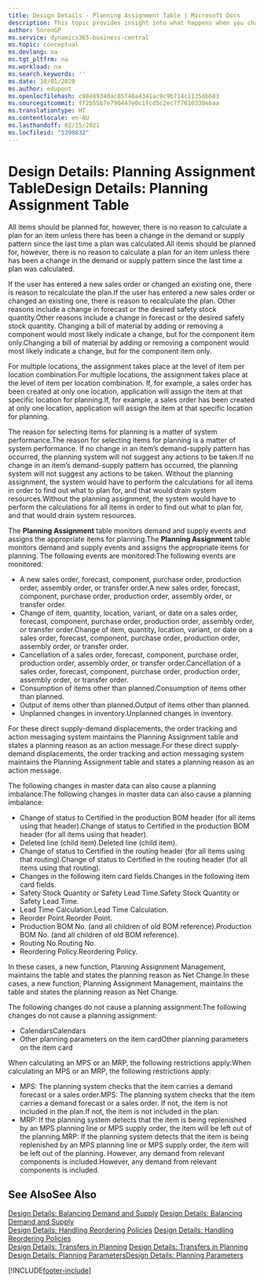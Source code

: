 ```yaml
---
title: Design Details - Planning Assignment Table | Microsoft Docs
description: This topic provides insight into what happens when you change how you plan for an item.
author: SorenGP
ms.service: dynamics365-business-central
ms.topic: conceptual
ms.devlang: na
ms.tgt_pltfrm: na
ms.workload: na
ms.search.keywords: ''
ms.date: 10/01/2020
ms.author: edupont
ms.openlocfilehash: c98e89340ac85f48a4341ac9c9b714c1135db683
ms.sourcegitcommit: ff2b55b7e790447e0c1fcd5c2ec7f7610338ebaa
ms.translationtype: HT
ms.contentlocale: en-AU
ms.lasthandoff: 02/15/2021
ms.locfileid: "5390832"
---
```

# <a name="design-details-planning-assignment-table"></a><span data-ttu-id="95fb6-103">Design Details: Planning Assignment Table</span><span class="sxs-lookup"><span data-stu-id="95fb6-103">Design Details: Planning Assignment Table</span></span>
<span data-ttu-id="95fb6-104">All items should be planned for, however, there is no reason to calculate a plan for an item unless there has been a change in the demand or supply pattern since the last time a plan was calculated.</span><span class="sxs-lookup"><span data-stu-id="95fb6-104">All items should be planned for, however, there is no reason to calculate a plan for an item unless there has been a change in the demand or supply pattern since the last time a plan was calculated.</span></span>  

<span data-ttu-id="95fb6-105">If the user has entered a new sales order or changed an existing one, there is reason to recalculate the plan.</span><span class="sxs-lookup"><span data-stu-id="95fb6-105">If the user has entered a new sales order or changed an existing one, there is reason to recalculate the plan.</span></span> <span data-ttu-id="95fb6-106">Other reasons include a change in forecast or the desired safety stock quantity.</span><span class="sxs-lookup"><span data-stu-id="95fb6-106">Other reasons include a change in forecast or the desired safety stock quantity.</span></span> <span data-ttu-id="95fb6-107">Changing a bill of material by adding or removing a component would most likely indicate a change, but for the component item only.</span><span class="sxs-lookup"><span data-stu-id="95fb6-107">Changing a bill of material by adding or removing a component would most likely indicate a change, but for the component item only.</span></span>  

<span data-ttu-id="95fb6-108">For multiple locations, the assignment takes place at the level of item per location combination.</span><span class="sxs-lookup"><span data-stu-id="95fb6-108">For multiple locations, the assignment takes place at the level of item per location combination.</span></span> <span data-ttu-id="95fb6-109">If, for example, a sales order has been created at only one location, application will assign the item at that specific location for planning.</span><span class="sxs-lookup"><span data-stu-id="95fb6-109">If, for example, a sales order has been created at only one location, application will assign the item at that specific location for planning.</span></span>  

<span data-ttu-id="95fb6-110">The reason for selecting items for planning is a matter of system performance.</span><span class="sxs-lookup"><span data-stu-id="95fb6-110">The reason for selecting items for planning is a matter of system performance.</span></span> <span data-ttu-id="95fb6-111">If no change in an item’s demand-supply pattern has occurred, the planning system will not suggest any actions to be taken.</span><span class="sxs-lookup"><span data-stu-id="95fb6-111">If no change in an item’s demand-supply pattern has occurred, the planning system will not suggest any actions to be taken.</span></span> <span data-ttu-id="95fb6-112">Without the planning assignment, the system would have to perform the calculations for all items in order to find out what to plan for, and that would drain system resources.</span><span class="sxs-lookup"><span data-stu-id="95fb6-112">Without the planning assignment, the system would have to perform the calculations for all items in order to find out what to plan for, and that would drain system resources.</span></span>  

<span data-ttu-id="95fb6-113">The **Planning Assignment** table monitors demand and supply events and assigns the appropriate items for planning.</span><span class="sxs-lookup"><span data-stu-id="95fb6-113">The **Planning Assignment** table monitors demand and supply events and assigns the appropriate items for planning.</span></span> <span data-ttu-id="95fb6-114">The following events are monitored:</span><span class="sxs-lookup"><span data-stu-id="95fb6-114">The following events are monitored:</span></span>  

* <span data-ttu-id="95fb6-115">A new sales order, forecast, component, purchase order, production order, assembly order, or transfer order.</span><span class="sxs-lookup"><span data-stu-id="95fb6-115">A new sales order, forecast, component, purchase order, production order, assembly order, or transfer order.</span></span>  
* <span data-ttu-id="95fb6-116">Change of item, quantity, location, variant, or date on a sales order, forecast, component, purchase order, production order, assembly order, or transfer order.</span><span class="sxs-lookup"><span data-stu-id="95fb6-116">Change of item, quantity, location, variant, or date on a sales order, forecast, component, purchase order, production order, assembly order, or transfer order.</span></span>  
* <span data-ttu-id="95fb6-117">Cancellation of a sales order, forecast, component, purchase order, production order, assembly order, or transfer order.</span><span class="sxs-lookup"><span data-stu-id="95fb6-117">Cancellation of a sales order, forecast, component, purchase order, production order, assembly order, or transfer order.</span></span>  
* <span data-ttu-id="95fb6-118">Consumption of items other than planned.</span><span class="sxs-lookup"><span data-stu-id="95fb6-118">Consumption of items other than planned.</span></span>  
* <span data-ttu-id="95fb6-119">Output of items other than planned.</span><span class="sxs-lookup"><span data-stu-id="95fb6-119">Output of items other than planned.</span></span>  
* <span data-ttu-id="95fb6-120">Unplanned changes in inventory.</span><span class="sxs-lookup"><span data-stu-id="95fb6-120">Unplanned changes in inventory.</span></span>  

<span data-ttu-id="95fb6-121">For these direct supply-demand displacements, the order tracking and action messaging system maintains the Planning Assignment table and states a planning reason as an action message.</span><span class="sxs-lookup"><span data-stu-id="95fb6-121">For these direct supply-demand displacements, the order tracking and action messaging system maintains the Planning Assignment table and states a planning reason as an action message.</span></span>  

<span data-ttu-id="95fb6-122">The following changes in master data can also cause a planning imbalance:</span><span class="sxs-lookup"><span data-stu-id="95fb6-122">The following changes in master data can also cause a planning imbalance:</span></span>  

* <span data-ttu-id="95fb6-123">Change of status to Certified in the production BOM header (for all items using that header).</span><span class="sxs-lookup"><span data-stu-id="95fb6-123">Change of status to Certified in the production BOM header (for all items using that header).</span></span>  
* <span data-ttu-id="95fb6-124">Deleted line (child item).</span><span class="sxs-lookup"><span data-stu-id="95fb6-124">Deleted line (child item).</span></span>  
* <span data-ttu-id="95fb6-125">Change of status to Certified in the routing header (for all items using that routing).</span><span class="sxs-lookup"><span data-stu-id="95fb6-125">Change of status to Certified in the routing header (for all items using that routing).</span></span>  
* <span data-ttu-id="95fb6-126">Changes in the following item card fields.</span><span class="sxs-lookup"><span data-stu-id="95fb6-126">Changes in the following item card fields.</span></span>  
* <span data-ttu-id="95fb6-127">Safety Stock Quantity or Safety Lead Time.</span><span class="sxs-lookup"><span data-stu-id="95fb6-127">Safety Stock Quantity or Safety Lead Time.</span></span>  
* <span data-ttu-id="95fb6-128">Lead Time Calculation.</span><span class="sxs-lookup"><span data-stu-id="95fb6-128">Lead Time Calculation.</span></span>  
* <span data-ttu-id="95fb6-129">Reorder Point.</span><span class="sxs-lookup"><span data-stu-id="95fb6-129">Reorder Point.</span></span>  
* <span data-ttu-id="95fb6-130">Production BOM No. (and all children of old BOM reference).</span><span class="sxs-lookup"><span data-stu-id="95fb6-130">Production BOM No. (and all children of old BOM reference).</span></span>  
* <span data-ttu-id="95fb6-131">Routing No.</span><span class="sxs-lookup"><span data-stu-id="95fb6-131">Routing No.</span></span>  
* <span data-ttu-id="95fb6-132">Reordering Policy.</span><span class="sxs-lookup"><span data-stu-id="95fb6-132">Reordering Policy.</span></span>  

<span data-ttu-id="95fb6-133">In these cases, a new function, Planning Assignment Management, maintains the table and states the planning reason as Net Change.</span><span class="sxs-lookup"><span data-stu-id="95fb6-133">In these cases, a new function, Planning Assignment Management, maintains the table and states the planning reason as Net Change.</span></span>  

<span data-ttu-id="95fb6-134">The following changes do not cause a planning assignment:</span><span class="sxs-lookup"><span data-stu-id="95fb6-134">The following changes do not cause a planning assignment:</span></span>  

* <span data-ttu-id="95fb6-135">Calendars</span><span class="sxs-lookup"><span data-stu-id="95fb6-135">Calendars</span></span>  
* <span data-ttu-id="95fb6-136">Other planning parameters on the item card</span><span class="sxs-lookup"><span data-stu-id="95fb6-136">Other planning parameters on the item card</span></span>  

<span data-ttu-id="95fb6-137">When calculating an MPS or an MRP, the following restrictions apply:</span><span class="sxs-lookup"><span data-stu-id="95fb6-137">When calculating an MPS or an MRP, the following restrictions apply:</span></span>  

* <span data-ttu-id="95fb6-138">MPS: The planning system checks that the item carries a demand forecast or a sales order.</span><span class="sxs-lookup"><span data-stu-id="95fb6-138">MPS: The planning system checks that the item carries a demand forecast or a sales order.</span></span> <span data-ttu-id="95fb6-139">If not, the item is not included in the plan.</span><span class="sxs-lookup"><span data-stu-id="95fb6-139">If not, the item is not included in the plan.</span></span>  
* <span data-ttu-id="95fb6-140">MRP: If the planning system detects that the item is being replenished by an MPS planning line or MPS supply order, the item will be left out of the planning.</span><span class="sxs-lookup"><span data-stu-id="95fb6-140">MRP: If the planning system detects that the item is being replenished by an MPS planning line or MPS supply order, the item will be left out of the planning.</span></span> <span data-ttu-id="95fb6-141">However, any demand from relevant components is included.</span><span class="sxs-lookup"><span data-stu-id="95fb6-141">However, any demand from relevant components is included.</span></span>  

## <a name="see-also"></a><span data-ttu-id="95fb6-142">See Also</span><span class="sxs-lookup"><span data-stu-id="95fb6-142">See Also</span></span>  
<span data-ttu-id="95fb6-143">[Design Details: Balancing Demand and Supply](design-details-balancing-demand-and-supply.md) </span><span class="sxs-lookup"><span data-stu-id="95fb6-143">[Design Details: Balancing Demand and Supply](design-details-balancing-demand-and-supply.md) </span></span>  
<span data-ttu-id="95fb6-144">[Design Details: Handling Reordering Policies](design-details-handling-reordering-policies.md) </span><span class="sxs-lookup"><span data-stu-id="95fb6-144">[Design Details: Handling Reordering Policies](design-details-handling-reordering-policies.md) </span></span>  
<span data-ttu-id="95fb6-145">[Design Details: Transfers in Planning](design-details-transfers-in-planning.md) </span><span class="sxs-lookup"><span data-stu-id="95fb6-145">[Design Details: Transfers in Planning](design-details-transfers-in-planning.md) </span></span>  
[<span data-ttu-id="95fb6-146">Design Details: Planning Parameters</span><span class="sxs-lookup"><span data-stu-id="95fb6-146">Design Details: Planning Parameters</span></span>](design-details-planning-parameters.md)  


[!INCLUDE[footer-include](includes/footer-banner.md)]